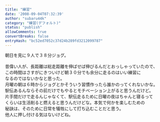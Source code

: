 ```yaml
---
title: "練習"
date: '2008-09-04T07:32:39'
author: "subaru44k"
category: "練習(デフォルト)"
status: "publish"
allowComments: true
convertBreaks: false
entryHash: "bc52ed7052c37d24b289fd3212099787"
---
```

朝日を見に９人で３８分ジョグ。<br>
<br>
昔偉い人が、長距離は総走距離を伸ばせば伸びるんだとおっしゃっていたので、<br>
この時間はさすがにきついけど朝３０分でも余分に走るのはいい練習に<br>
なるのではないかなと思った。<br>
月曜の朝は６時からジョグとかそういう習慣作ったら誰かのってくれないかな。<br>
駅伝あるんならその前だけでもやるとモチベーション上がると思うんだけど。<br>
片手間だけで走るんじゃなくて、駅伝走るために日曜の夜はちゃんと寝るって<br>
くらいは生活削ると燃えると思うんだけどな。本気で何かを楽しむための<br>
秘訣は、そのために日常を犠牲にして打ち込むことだと思う。<br>
他人に押し付ける気はないけどね。
